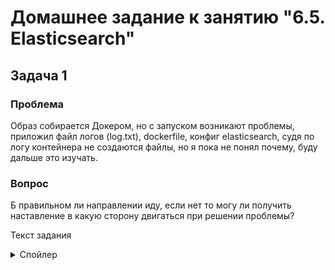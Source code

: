 # Домашнее задание к занятию "6.5. Elasticsearch"

## Задача 1

### Проблема  
Образ собирается Докером, но с запуском возникают проблемы, приложил файл логов (log.txt), dockerfile, конфиг elasticsearch, судя по логу контейнера не создаются файлы, но я пока не понял почему, буду дальше это изучать.
### Вопрос   
Б правильном ли направлении иду, если нет то могу ли получить наставление в какую сторону двигаться при решении проблемы?

Текст задания 
<details>  
<summary>Спойлер</summary>
	В этом задании вы потренируетесь в:

		установке elasticsearch
		первоначальном конфигурировании elastcisearch
		запуске elasticsearch в docker

	Используя докер образ centos:7 как базовый и документацию по установке и запуску Elastcisearch:

		составьте Dockerfile-манифест для elasticsearch
		соберите docker-образ и сделайте push в ваш docker.io репозиторий
		запустите контейнер из получившегося образа и выполните запрос пути / c хост-машины

	Требования к elasticsearch.yml:

		данные path должны сохраняться в /var/lib
		имя ноды должно быть netology_test

	В ответе приведите:

		текст Dockerfile манифеста
		ссылку на образ в репозитории dockerhub
		ответ elasticsearch на запрос пути / в json виде

	Подсказки:

		возможно вам понадобится установка пакета perl-Digest-SHA для корректной работы пакета shasum
		при сетевых проблемах внимательно изучите кластерные и сетевые настройки в elasticsearch.yml
		при некоторых проблемах вам поможет docker директива ulimit
		elasticsearch в логах обычно описывает проблему и пути ее решения

	Далее мы будем работать с данным экземпляром elasticsearch.
<details>  

